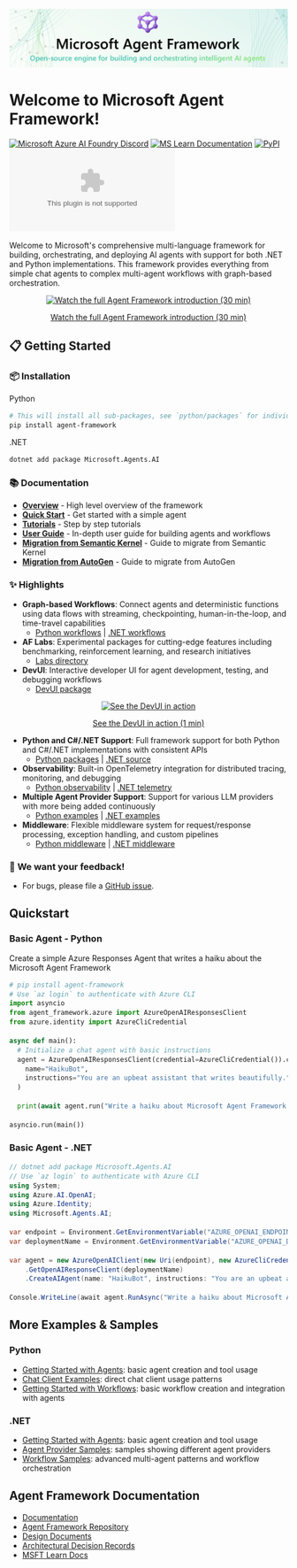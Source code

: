 ![Microsoft Agent Framework](docs/assets/readme-banner.png)

# Welcome to Microsoft Agent Framework!

[![Microsoft Azure AI Foundry Discord](https://dcbadge.limes.pink/api/server/b5zjErwbQM?style=flat)](https://discord.gg/b5zjErwbQM)
[![MS Learn Documentation](https://img.shields.io/badge/MS%20Learn-Documentation-blue)](https://learn.microsoft.com/en-us/agent-framework/)
[![PyPI](https://img.shields.io/pypi/v/agent-framework)](https://pypi.org/project/agent-framework/)
[![NuGet](https://img.shields.io/nuget/v/Microsoft.Agents.AI)](https://www.nuget.org/packages/Microsoft.Agents.AI/)

Welcome to Microsoft's comprehensive multi-language framework for building, orchestrating, and deploying AI agents with support for both .NET and Python implementations. This framework provides everything from simple chat agents to complex multi-agent workflows with graph-based orchestration.

<p align="center">
  <a href="https://www.youtube.com/watch?v=AAgdMhftj8w" title="Watch the full Agent Framework introduction (30 min)">
    <img src="https://img.youtube.com/vi/AAgdMhftj8w/hqdefault.jpg"
         alt="Watch the full Agent Framework introduction (30 min)" width="480">
  </a>
</p>
<p align="center">
  <a href="https://www.youtube.com/watch?v=AAgdMhftj8w">
    Watch the full Agent Framework introduction (30 min)
  </a>
</p>

## 📋 Getting Started

### 📦 Installation

Python

```bash
# This will install all sub-packages, see `python/packages` for individual packages
pip install agent-framework
```

.NET

```bash
dotnet add package Microsoft.Agents.AI
```

### 📚 Documentation

- **[Overview](https://learn.microsoft.com/agent-framework/overview/agent-framework-overview)** - High level overview of the framework
- **[Quick Start](https://learn.microsoft.com/agent-framework/tutorials/quick-start)** - Get started with a simple agent
- **[Tutorials](https://learn.microsoft.com/agent-framework/tutorials/overview)** - Step by step tutorials
- **[User Guide](https://learn.microsoft.com/en-us/agent-framework/user-guide/overview)** - In-depth user guide for building agents and workflows
- **[Migration from Semantic Kernel](https://learn.microsoft.com/en-us/agent-framework/migration-guide/from-semantic-kernel)** - Guide to migrate from Semantic Kernel
- **[Migration from AutoGen](https://learn.microsoft.com/en-us/agent-framework/migration-guide/from-autogen)** - Guide to migrate from AutoGen

### ✨ **Highlights**

- **Graph-based Workflows**: Connect agents and deterministic functions using data flows with streaming, checkpointing, human-in-the-loop, and time-travel capabilities
  - [Python workflows](./python/samples/getting_started/workflows/) | [.NET workflows](./dotnet/samples/GettingStarted/Workflows/)
- **AF Labs**: Experimental packages for cutting-edge features including benchmarking, reinforcement learning, and research initiatives
  - [Labs directory](./python/packages/lab/)
- **DevUI**: Interactive developer UI for agent development, testing, and debugging workflows
  - [DevUI package](./python/packages/devui/)

<p align="center">
  <a href="https://www.youtube.com/watch?v=mOAaGY4WPvc">
    <img src="https://img.youtube.com/vi/mOAaGY4WPvc/hqdefault.jpg" alt="See the DevUI in action" width="480">
  </a>
</p>
<p align="center">
  <a href="https://www.youtube.com/watch?v=mOAaGY4WPvc">
    See the DevUI in action (1 min)
  </a>
</p>

- **Python and C#/.NET Support**: Full framework support for both Python and C#/.NET implementations with consistent APIs
  - [Python packages](./python/packages/) | [.NET source](./dotnet/src/)
- **Observability**: Built-in OpenTelemetry integration for distributed tracing, monitoring, and debugging
  - [Python observability](./python/samples/getting_started/observability/) | [.NET telemetry](./dotnet/samples/GettingStarted/AgentOpenTelemetry/)
- **Multiple Agent Provider Support**: Support for various LLM providers with more being added continuously
  - [Python examples](./python/samples/getting_started/agents/) | [.NET examples](./dotnet/samples/GettingStarted/AgentProviders/)
- **Middleware**: Flexible middleware system for request/response processing, exception handling, and custom pipelines
  - [Python middleware](./python/samples/getting_started/middleware/) | [.NET middleware](./dotnet/samples/GettingStarted/Agents/Agent_Step14_Middleware/)

### 💬 **We want your feedback!**

- For bugs, please file a [GitHub issue](https://github.com/microsoft/agent-framework/issues).

## Quickstart

### Basic Agent - Python

Create a simple Azure Responses Agent that writes a haiku about the Microsoft Agent Framework

```python
# pip install agent-framework
# Use `az login` to authenticate with Azure CLI
import asyncio
from agent_framework.azure import AzureOpenAIResponsesClient
from azure.identity import AzureCliCredential

async def main():
  # Initialize a chat agent with basic instructions
  agent = AzureOpenAIResponsesClient(credential=AzureCliCredential()).create_agent(
    name="HaikuBot",
    instructions="You are an upbeat assistant that writes beautifully.",
  )

  print(await agent.run("Write a haiku about Microsoft Agent Framework."))

asyncio.run(main())
```

### Basic Agent - .NET

```c#
// dotnet add package Microsoft.Agents.AI
// Use `az login` to authenticate with Azure CLI
using System;
using Azure.AI.OpenAI;
using Azure.Identity;
using Microsoft.Agents.AI;

var endpoint = Environment.GetEnvironmentVariable("AZURE_OPENAI_ENDPOINT")!;
var deploymentName = Environment.GetEnvironmentVariable("AZURE_OPENAI_DEPLOYMENT_NAME")!;

var agent = new AzureOpenAIClient(new Uri(endpoint), new AzureCliCredential())
    .GetOpenAIResponseClient(deploymentName)
    .CreateAIAgent(name: "HaikuBot", instructions: "You are an upbeat assistant that writes beautifully.");

Console.WriteLine(await agent.RunAsync("Write a haiku about Microsoft Agent Framework."));
```

## More Examples & Samples

### Python

- [Getting Started with Agents](./python/samples/getting_started/agents): basic agent creation and tool usage
- [Chat Client Examples](./python/samples/getting_started/chat_client): direct chat client usage patterns
- [Getting Started with Workflows](./python/samples/getting_started/workflows): basic workflow creation and integration with agents

### .NET

- [Getting Started with Agents](./dotnet/samples/GettingStarted/Agents): basic agent creation and tool usage
- [Agent Provider Samples](./dotnet/samples/GettingStarted/AgentProviders): samples showing different agent providers
- [Workflow Samples](./dotnet/samples/GettingStarted/Workflows): advanced multi-agent patterns and workflow orchestration

## Agent Framework Documentation

- [Documentation](https://learn.microsoft.com/agent-framework/)
- [Agent Framework Repository](https://github.com/microsoft/agent-framework)
- [Design Documents](./docs/design)
- [Architectural Decision Records](./docs/decisions)
- [MSFT Learn Docs](https://learn.microsoft.com/agent-framework/overview/agent-framework-overview)
